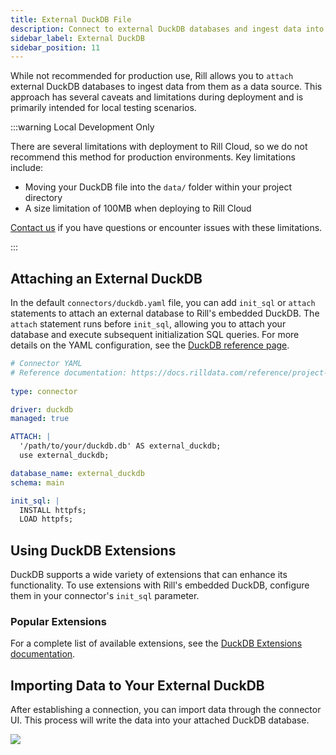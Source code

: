 ```yaml
---
title: External DuckDB File
description: Connect to external DuckDB databases and ingest data into Rill
sidebar_label: External DuckDB 
sidebar_position: 11
---
```


<!-- WARNING: There are links to this page in source code. If you move it, find and replace the links and consider adding a redirect in docusaurus.config.js. -->

While not recommended for production use, Rill allows you to `attach` external DuckDB databases to ingest data from them as a data source. This approach has several caveats and limitations during deployment and is primarily intended for local testing scenarios.

:::warning Local Development Only

There are several limitations with deployment to Rill Cloud, so we do not recommend this method for production environments. Key limitations include:

- Moving your DuckDB file into the `data/` folder within your project directory
- A size limitation of 100MB when deploying to Rill Cloud

[Contact us](/contact) if you have questions or encounter issues with these limitations.

:::

## Attaching an External DuckDB

In the default `connectors/duckdb.yaml` file, you can add `init_sql` or `attach` statements to attach an external database to Rill's embedded DuckDB. The `attach` statement runs before `init_sql`, allowing you to attach your database and execute subsequent initialization SQL queries. For more details on the YAML configuration, see the [DuckDB reference page](/reference/project-files/connectors#duckdb).

```yaml
# Connector YAML
# Reference documentation: https://docs.rilldata.com/reference/project-files/connectors
  
type: connector

driver: duckdb
managed: true

ATTACH: |
  '/path/to/your/duckdb.db' AS external_duckdb;
  use external_duckdb;

database_name: external_duckdb
schema: main

init_sql: |
  INSTALL httpfs;
  LOAD httpfs;
```

## Using DuckDB Extensions

DuckDB supports a wide variety of extensions that can enhance its functionality. To use extensions with Rill's embedded DuckDB, configure them in your connector's `init_sql` parameter.


### Popular Extensions

For a complete list of available extensions, see the [DuckDB Extensions documentation](https://duckdb.org/docs/extensions/overview).


## Importing Data to Your External DuckDB

After establishing a connection, you can import data through the connector UI. This process will write the data into your attached DuckDB database.

<img src='/img/connect/data-sources/create-model.png' class='rounded-gif' />
<br />

